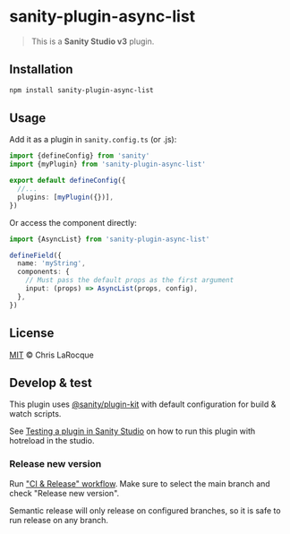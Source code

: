 # sanity-plugin-async-list

> This is a **Sanity Studio v3** plugin.

## Installation

```sh
npm install sanity-plugin-async-list
```

## Usage

Add it as a plugin in `sanity.config.ts` (or .js):

```ts
import {defineConfig} from 'sanity'
import {myPlugin} from 'sanity-plugin-async-list'

export default defineConfig({
  //...
  plugins: [myPlugin({})],
})
```

Or access the component directly:

```ts
import {AsyncList} from 'sanity-plugin-async-list'

defineField({
  name: 'myString',
  components: {
    // Must pass the default props as the first argument
    input: (props) => AsyncList(props, config),
  },
})
```

## License

[MIT](LICENSE) © Chris LaRocque

## Develop & test

This plugin uses [@sanity/plugin-kit](https://github.com/sanity-io/plugin-kit)
with default configuration for build & watch scripts.

See [Testing a plugin in Sanity Studio](https://github.com/sanity-io/plugin-kit#testing-a-plugin-in-sanity-studio)
on how to run this plugin with hotreload in the studio.


### Release new version

Run ["CI & Release" workflow](TODO/actions/workflows/main.yml).
Make sure to select the main branch and check "Release new version".

Semantic release will only release on configured branches, so it is safe to run release on any branch.